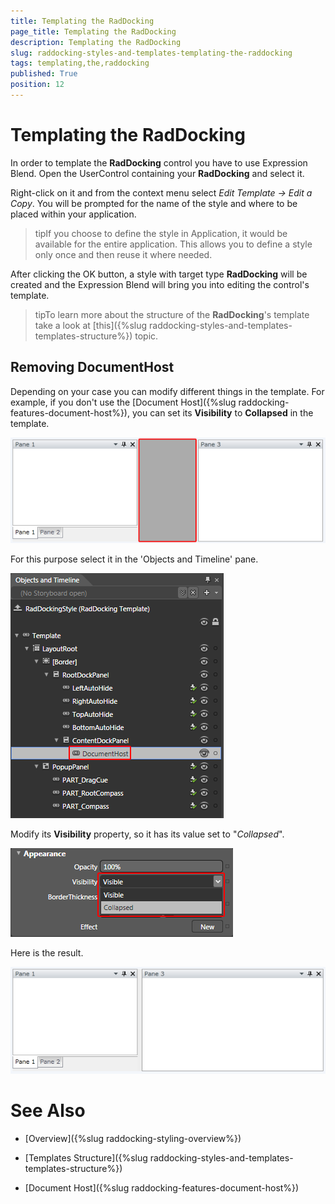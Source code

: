```yaml
---
title: Templating the RadDocking
page_title: Templating the RadDocking
description: Templating the RadDocking
slug: raddocking-styles-and-templates-templating-the-raddocking
tags: templating,the,raddocking
published: True
position: 12
---
```


# Templating the RadDocking

In order to template the __RadDocking__ control you have to use Expression Blend. Open the UserControl containing your __RadDocking__ and select it.

Right-click on it and from the context menu select *Edit Template -> Edit a Copy*. You will be prompted for the name of the style and where to be placed within your application.

>tipIf you choose to define the style in Application, it would be available for the entire application. This allows you to define a style only once and then reuse it where needed.

After clicking the OK button, a style with target type __RadDocking__ will be created and the Expression Blend will bring you into editing the control's template.

>tipTo learn more about the structure of the __RadDocking__'s template take a look at [this]({%slug raddocking-styles-and-templates-templates-structure%}) topic.

## Removing DocumentHost

Depending on your case you can modify different things in the template. For example, if you don't use the [Document Host]({%slug raddocking-features-document-host%}), you can set its __Visibility__ to __Collapsed__ in the template.

![](images/RadDocking_TemplatingRadDocking_04.png)

For this purpose select it in the 'Objects and Timeline' pane.

![](images/RadDocking_TemplatingRadDocking_05.png)

Modify its __Visibility__ property, so it has its value set to "*Collapsed*".

![](images/RadDocking_TemplatingRadDocking_06.png)

Here is the result.

![](images/RadDocking_TemplatingRadDocking_07.png)

# See Also

 * [Overview]({%slug raddocking-styling-overview%})

 * [Templates Structure]({%slug raddocking-styles-and-templates-templates-structure%})

 * [Document Host]({%slug raddocking-features-document-host%})
